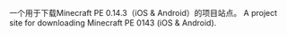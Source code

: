 一个用于下载Minecraft PE 0.14.3（iOS & Android）的项目站点。
A project site for downloading Minecraft PE 0143 (iOS & Android).
